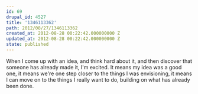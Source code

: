 ```yaml
---
id: 69
drupal_id: 4527
title: '1346113362'
path: 2012/08/27/1346113362
created_at: 2012-08-28 00:22:42.000000000 Z
updated_at: 2012-08-28 00:22:42.000000000 Z
state: published
---
```

When I come up with an idea, and think hard about it, and then discover that someone has already made it, I'm excited. It means my idea was a good one, it means we're one step closer to the things I was envisioning, it means I can move on to the things I really want to do, building on what has already been done.
